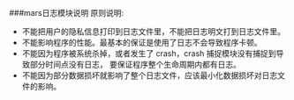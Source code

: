###mars日志模块说明
 原则说明:
 * 不能把用户的隐私信息打印到日志文件里，不能把日志明文打到日志文件里。
 * 不能影响程序的性能。最基本的保证是使用了日志不会导致程序卡顿。
 * 不能因为程序被系统杀掉，或者发生了 crash，crash 捕捉模块没有捕捉到导致部分时间点没有日志， 要保证程序整个生命周期内都有日志。
 * 不能因为部分数据损坏就影响了整个日志文件，应该最小化数据损坏对日志文件的影响。
